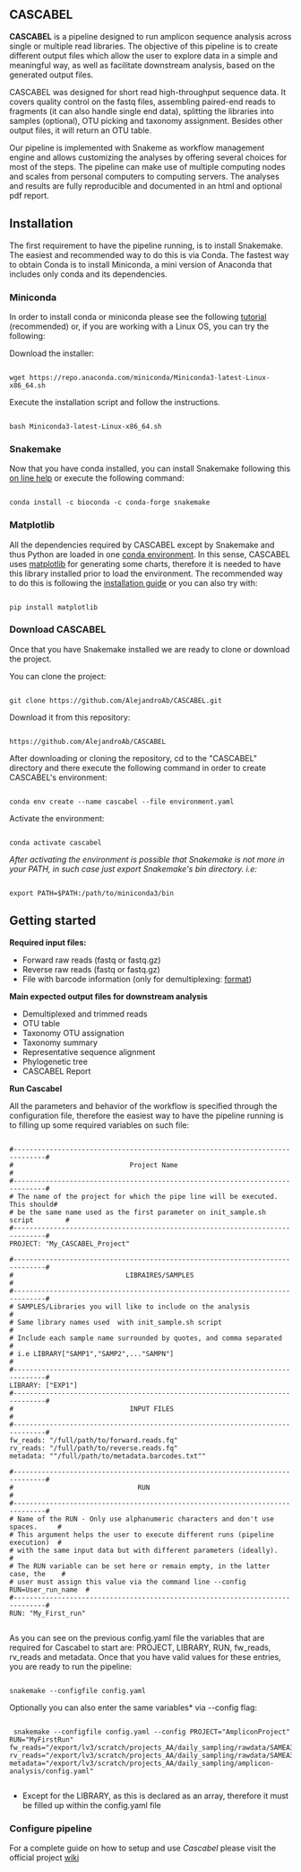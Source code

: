 ## CASCABEL

**CASCABEL** is a pipeline designed to run amplicon sequence analysis across single or multiple read libraries.
The objective of this pipeline is to create different output files which allow the user to explore data in a simple and
meaningful way, as well as facilitate downstream analysis, based on the generated output files.

CASCABEL was designed for short read high-throughput sequence data. It covers quality control on the fastq files, assembling paired-end reads to fragments (it can also handle single end data), splitting the libraries into samples (optional), OTU picking and taxonomy assignment. Besides other output files, it will return an OTU table.

Our pipeline is implemented with Snakeme as workflow management engine and allows customizing the analyses by offering several choices for most of the steps. The pipeline can make use of multiple computing nodes and scales from personal computers to computing servers. The analyses and results are fully reproducible and documented in an html and optional pdf report.

## Installation

The first requirement to have the pipeline running, is to install Snakemake. The easiest and recommended way to do this is via Conda. The fastest way to obtain Conda is to install Miniconda, a mini version of Anaconda that includes only conda and its dependencies. 

### Miniconda

In order to install conda or miniconda please see the following [tutorial](https://docs.conda.io/projects/conda/en/latest/user-guide/install/download.html) (recommended) or, if you are working with a Linux OS, you can try the following:

Download the installer:
<pre><code class="text">
wget https://repo.anaconda.com/miniconda/Miniconda3-latest-Linux-x86_64.sh
</code></pre>

Execute the installation script and follow the instructions.
<pre><code class="text">
bash Miniconda3-latest-Linux-x86_64.sh
</code></pre>

### Snakemake


Now that you have conda installed, you can install Snakemake following this [on line help](https://snakemake.readthedocs.io/en/stable/getting_started/installation.html) or execute the following command:

<pre><code class="text">
conda install -c bioconda -c conda-forge snakemake
</code></pre>

### Matplotlib
 
All the dependencies required by CASCABEL except by Snakemake and thus Python are loaded in one [conda environment](https://docs.conda.io/projects/conda/en/latest/user-guide/concepts/environments.html). In this sense, CASCABEL uses [matplotlib](https://matplotlib.org/) for generating some charts, therefore it is needed to have this library installed prior to load the environment. The recommended way to do this is following the [installation guide](https://matplotlib.org/users/installing.html) or you can also try with:
<pre><code class="text">
pip install matplotlib
</code></pre>

### Download CASCABEL

Once that you have Snakemake installed we are ready to clone or download the project.

You can clone the project:

<pre><code class="text">
git clone https://github.com/AlejandroAb/CASCABEL.git
</code></pre>

Download it from this repository:

<pre><code class="text">
https://github.com/AlejandroAb/CASCABEL
</code></pre>

After downloading or cloning the repository, cd to the "CASCABEL" directory and there execute the following command in order to create CASCABEL's environment:

<pre><code class="text">
conda env create --name cascabel --file environment.yaml
</code></pre>

Activate the environment:

<pre><code class="text">
conda activate cascabel
</code></pre>

*After activating the environment is possible that Snakemake is not more in your PATH, in such case just export Snakemake's bin directory. i.e:*

<pre><code class="text">
export PATH=$PATH:/path/to/miniconda3/bin
</code></pre>

## Getting started

**Required input files:**
                         
+ Forward raw reads (fastq or fastq.gz)
+ Reverse raw reads (fastq or fastq.gz)
+ File with barcode information (only for demultiplexing: [format](http://qiime.org/documentation/file_formats.html#metadata-mapping-files))

  
**Main expected output files for downstream analysis**

+ Demultiplexed and trimmed reads
+ OTU table
+ Taxonomy OTU assignation
+ Taxonomy summary
+ Representative sequence alignment
+ Phylogenetic tree
+ CASCABEL Report

**Run Cascabel**

All the parameters and behavior of the workflow is specified through the configuration file, therefore the easiest way to have the pipeline running is to filling up some required variables on such file: 

<pre><code class="yaml">
#------------------------------------------------------------------------------#
#                             Project Name                                     #
#------------------------------------------------------------------------------#
# The name of the project for which the pipe line will be executed. This should#
# be the same name used as the first parameter on init_sample.sh script        #
#------------------------------------------------------------------------------#
PROJECT: "My_CASCABEL_Project"

#------------------------------------------------------------------------------#
#                            LIBRAIRES/SAMPLES                                 #
#------------------------------------------------------------------------------#
# SAMPLES/Libraries you will like to include on the analysis                   #
# Same library names used  with init_sample.sh script                          #
# Include each sample name surrounded by quotes, and comma separated           #
# i.e LIBRARY["SAMP1","SAMP2",..."SAMPN"]                                      #
#------------------------------------------------------------------------------#
LIBRARY: ["EXP1"]
#------------------------------------------------------------------------------#
#                             INPUT FILES                                      #
#------------------------------------------------------------------------------#
fw_reads: "/full/path/to/forward.reads.fq"
rv_reads: "/full/path/to/reverse.reads.fq"
metadata: ""/full/path/to/metadata.barcodes.txt""

#------------------------------------------------------------------------------#
#                               RUN                                            #
#------------------------------------------------------------------------------#
# Name of the RUN - Only use alphanumeric characters and don't use spaces.     #
# This argument helps the user to execute different runs (pipeline execution)  #
# with the same input data but with different parameters (ideally).            #
# The RUN variable can be set here or remain empty, in the latter case, the    #
# user must assign this value via the command line --config RUN=User_run_name  #
#------------------------------------------------------------------------------#
RUN: "My_First_run"

</code></pre>
As you can see on the previous config.yaml file the variables that are required for Cascabel to start are:
PROJECT, LIBRARY, RUN,  fw_reads, rv_reads and metadata. Once that you have valid values for these entries, you are ready to run the pipeline:

<pre><code class="yaml">
snakemake --configfile config.yaml 
</code></pre>

Optionally you can also enter the same variables* via --config flag:

<pre><code class="text">
 snakemake --configfile config.yaml --config PROJECT="AmpliconProject"  RUN="MyFirstRun" fw_reads="/export/lv3/scratch/projects_AA/daily_sampling/rawdata/SAMEA3541637_ERR1018481_1.fastq.gz" rv_reads="/export/lv3/scratch/projects_AA/daily_sampling/rawdata/SAMEA3541637_ERR1018481_2.fastq.gz" metadata="/export/lv3/scratch/projects_AA/daily_sampling/amplicon-analysis/config.yaml"
 </code></pre>


* Except for the LIBRARY, as this is declared as an array, therefore it must be filled up within the config.yaml file

### Configure pipeline

For a complete guide on how to setup and use *Cascabel* please visit the official project [wiki](http://redmine.nioz.nl/projects/pipeline-for-amplicon-analysis/wiki/Wiki) 
